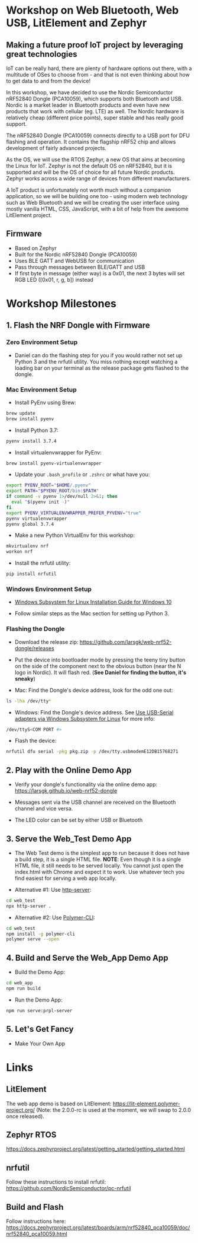 # Workshop on Web Bluetooth, Web USB, LitElement and Zephyr

## Making a future proof IoT project by leveraging great technologies

IoT can be really hard, there are plenty of hardware options out there, with a multitude of OSes to choose from - and that is not even thinking about how to get data to and from the device!

In this workshop, we have decided to use the Nordic Semiconductor nRF52840 Dongle (PCA10059), which supports both Bluetooth and USB. Nordic is a market leader in Bluetooth products and even have new products that work with cellular (eg. LTE) as well. The Nordic hardware is relatively cheap (different price points), super stable and has really good support.

The nRF52840 Dongle (PCA10059) connects directly to a USB port for DFU flashing and operation. It contains the flagship nRF52 chip and allows development of fairly advanced projects.

As the OS, we will use the RTOS Zephyr, a new OS that aims at becoming the Linux for IoT. Zephyr is not the default OS on nRF52840, but it is supported and will be the OS of choice for all future Nordic products. Zephyr works across a wide range of devices from different manufacturers.

A IoT product is unfortunately not worth much without a companion application, so we will be building one too - using modern web technology such as Web Bluetooth and we will be creating the user interface using mostly vanilla HTML, CSS, JavaScript, with a bit of help from the awesome LitElement project.

## Firmware

-   Based on Zephyr
-   Built for the Nordic nRF52840 Dongle (PCA10059)
-   Uses BLE GATT and WebUSB for communication
-   Pass through messages between BLE/GATT and USB
-   If first byte in message (either way) is a 0x01, the next 3 bytes will set RGB LED ([0x01, r, g, b]) instead

# Workshop Milestones

## 1. Flash the NRF Dongle with Firmware

### Zero Environment Setup

-   Daniel can do the flashing step for you if you would rather not set up Python 3 and the nrfutil utility. You miss nothing except watching a loading bar on your terminal as the release package gets flashed to the dongle.

### Mac Environment Setup

-   Install PyEnv using Brew:

```sh
brew update
brew install pyenv
```

-   Install Python 3.7:

```sh
pyenv install 3.7.4
```

-   Install virtualenvwrapper for PyEnv:

```sh
brew install pyenv-virtualenvwrapper
```

-   Update your `.bash_profile` or `.zshrc` or what have you:

```sh
export PYENV_ROOT="$HOME/.pyenv"
export PATH="$PYENV_ROOT/bin:$PATH"
if command -v pyenv 1>/dev/null 2>&1; then
  eval "$(pyenv init -)"
fi
export PYENV_VIRTUALENVWRAPPER_PREFER_PYVENV="true"
pyenv virtualenvwrapper
pyenv global 3.7.4
```

-   Make a new Python VirtualEnv for this workshop:

```sh
mkvirtualenv nrf
workon nrf
```

-   Install the nrfutil utility:

```sh
pip install nrfutil
```

### Windows Environment Setup

-   [Windows Subsystem for Linux Installation Guide for Windows 10](https://docs.microsoft.com/en-us/windows/wsl/install-win10)

-   Follow similar steps as the Mac section for setting up Python 3.

### Flashing the Dongle

-   Download the release zip: https://github.com/larsgk/web-nrf52-dongle/releases

-   Put the device into bootloader mode by pressing the teeny tiny button on the side of the component next to the obvious button (near the N logo in Nordic). It will flash red. (**See Daniel for finding the button, it's sneaky**)

-   Mac: Find the Dongle's device address, look for the odd one out:

```sh
ls -lha /dev/tty*
```

-   Windows: Find the Dongle's device address. See [Use USB-Serial adapters via Windows Subsystem for Linux](https://www.scivision.dev/usb-tty-windows-subsystem-for-linux/) for more info:

```sh
/dev/ttyS<COM PORT #>
```

-   Flash the device:

```sh
nrfutil dfu serial -pkg pkg.zip -p /dev/tty.usbmodemE12DB15768271
```

## 2. Play with the Online Demo App

-   Verify your dongle's functionality via the online demo app: https://larsgk.github.io/web-nrf52-dongle

-   Messages sent via the USB channel are received on the Bluetooth channel and vice versa.

-   The LED color can be set by either USB or Bluetooth

## 3. Serve the Web_Test Demo App

-   The Web Test demo is the simplest app to run because it does not have a build step, it is a single HTML file. **NOTE**: Even though it is a single HTML file, it still needs to be served locally. You cannot just open the index.html with Chrome and expect it to work. Use whatever tech you find easiest for serving a web app locally.

-   Alternative #1: Use [http-server](https://www.npmjs.com/package/http-server):

```sh
cd web_test
npx http-server .
```

-   Alternative #2: Use [Polymer-CLI](https://polymer-library.polymer-project.org/3.0/docs/tools/polymer-cli):

```sh
cd web_test
npm install -g polymer-cli
polymer serve --open
```

## 4. Build and Serve the Web_App Demo App

-   Build the Demo App:

```sh
cd web_app
npm run build
```

-   Run the Demo App:

```sh
npm run serve:prpl-server
```

## 5. Let's Get Fancy

-   Make Your Own App

# Links

## LitElement

The web app demo is based on LitElement: https://lit-element.polymer-project.org/ (Note: the 2.0.0-rc is used at the moment, we will swap to 2.0.0 once released).

## Zephyr RTOS

https://docs.zephyrproject.org/latest/getting_started/getting_started.html

## nrfutil

Follow these instructions to install nrfutil: https://github.com/NordicSemiconductor/pc-nrfutil

## Build and Flash

Follow instructions here: https://docs.zephyrproject.org/latest/boards/arm/nrf52840_pca10059/doc/nrf52840_pca10059.html

